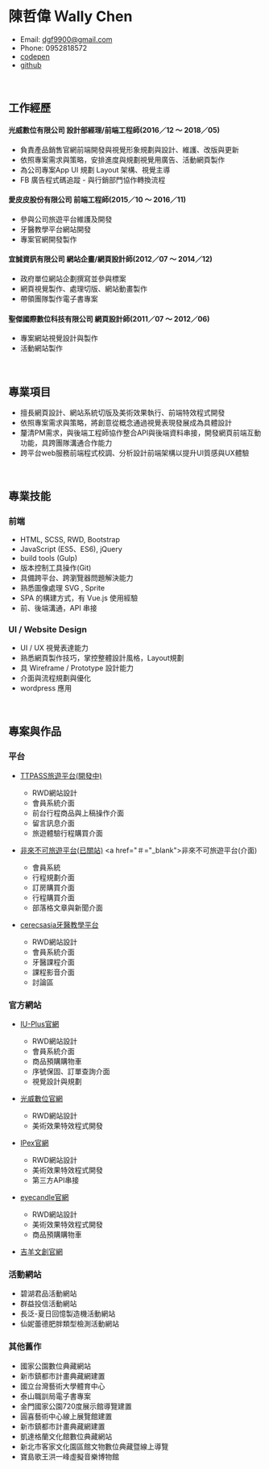 # 陳哲偉 Ｗally Chen
* Email: dgf9900@gmail.com
* Phone: 0952818572
* <a href="https://codepen.io/CWEI/" target="_blank">codepen</a>
* <a href="https://github.com/WallyChenCheWei" target="_blank">github</a>

<br>

## 工作經歷

#### 光威數位有限公司 設計部經理/前端工程師(2016／12 ～ 2018／05)

 * 負責產品銷售官網前端開發與視覺形象規劃與設計、維護、改版與更新
 * 依照專案需求與策略，安排進度與規劃視覺用廣告、活動網頁製作
 * 為公司專案App UI 規劃 Layout 架構、視覺主導
 * FB 廣告程式碼追蹤 - 與行銷部門協作轉換流程
 
#### 愛皮皮股份有限公司 前端工程師(2015／10 ～ 2016／11)

 * 參與公司旅遊平台維護及開發
 * 牙醫教學平台網站開發
 * 專案官網開發製作
 
#### 宜誠資訊有限公司 網站企畫/網頁設計師(2012／07 ～ 2014／12)

 * 政府單位網站企劃撰寫並參與標案
 * 網頁視覺製作、處理切版、網站動畫製作
 * 帶領團隊製作電子書專案
 
#### 聖傑國際數位科技有限公司 網頁設計師(2011／07 ～ 2012／06)

 * 專案網站視覺設計與製作
 * 活動網站製作
 
<br>

## 專業項目

  * 擅長網頁設計、網站系統切版及美術效果執行、前端特效程式開發
  * 依照專案需求與策略，將創意從概念通過視覺表現發展成為具體設計
  * 釐清PM需求，與後端工程師協作整合API與後端資料串接，開發網頁前端互動功能，具跨團隊溝通合作能力
  * 跨平台web服務前端程式校調、分析設計前端架構以提升UI質感與UX體驗

<br>

## 專業技能

### 前端

  * HTML, SCSS, RWD, Bootstrap 
  * JavaScript (ES5、ES6), jQuery
  * build tools (Gulp) 
  * 版本控制工具操作(Git) 
  * 具備跨平台、跨瀏覽器問題解決能力
  * 熟悉圖像處理 SVG , Sprite
  * SPA 的構建方式，有 Vue.js 使用經驗
  * 前、後端溝通，API 串接
 
### UI / Website Design 

  * UI / UX 視覺表達能力 
  * 熟悉網頁製作技巧，掌控整體設計風格，Layout規劃
  * 具 Wireframe / Prototype 設計能力
  * 介面與流程規劃與優化
  * wordpress 應用
  
<br>

## 專案與作品

### 平台

  * <a href="http://www.ttpass.com/zh-tw" target="_blank">TTPASS旅遊平台(開發中)</a>  
  
    * RWD網站設計
    * 會員系統介面
    * 前台行程商品與上稿操作介面
    * 留言訊息介面
    * 旅遊體驗行程購買介面
    
  * <a href="http://www.flbk.com.tw/" target="_blank">非來不可旅遊平台(已關站)</a>
    <a href="＃="_blank">非來不可旅遊平台(介面)</a>
 
    * 會員系統
    * 行程規劃介面
    * 訂房購買介面
    * 行程購買介面
    * 部落格文章與新聞介面
  
  * <a href="http://cerecsasia.com/" target="_blank">cerecsasia牙醫教學平台</a>
  
    * RWD網站設計
    * 會員系統介面
    * 牙醫課程介面
    * 課程影音介面
    * 討論區

### 官方網站

  * <a href="https://i-u.com.tw/preorder/iu-plus" target="_blank">IU-Plus官網</a>
  
    * RWD網站設計
    * 會員系統介面
    * 商品預購購物車
    * 序號保固、訂單查詢介面
    * 視覺設計與規劃
    
  * <a href="http://www.powerbright.com.tw/" target="_blank">光威數位官網</a>
  
    * RWD網站設計
    * 美術效果特效程式開發
    
  * <a href="http://www.ipex-live.com/main" target="_blank">IPex官網</a>
  
    * RWD網站設計
    * 美術效果特效程式開發
    * 第三方API串接
   
  * <a href="＃" target="_blank">eyecandle官網</a>
  
    * RWD網站設計
    * 美術效果特效程式開發
    * 商品預購購物車

  * <a href="http://ge-young.com/" target="_blank">吉羊文創官網</a>
   
  
### 活動網站

  * 碧湖君品活動網站
  * 群益投信活動網站
  * 長泛-夏日回憶製造機活動網站
  * 仙妮蕾德肥胖類型檢測活動網站
  
### 其他舊作

  * 國家公園數位典藏網站
  * 新市鎮都市計畫典藏網建置
  * 國立台灣藝術大學體育中心
  * 泰山職訓局電子書專案
  * 金門國家公園720度展示館導覽建置
  * 圓喜藝術中心線上展覽館建置
  * 新市鎮都市計畫典藏網建置
  * 凱達格蘭文化館數位典藏網站
  * 新北市客家文化園區館文物數位典藏暨線上導覽
  * 寶島歌王洪一峰虛擬音樂博物館
